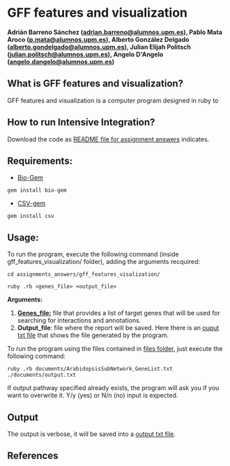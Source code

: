 # GFF features and visualization
**Adrián Barreno Sánchez (adrian.barreno@alumnos.upm.es), Pablo Mata Aroco (p.mata@alumnos.upm.es), Alberto González Delgado (alberto.gondelgado@alumnos.upm.es), Julian Elijah Politsch (julian.politsch@alumnos.upm.es), Angelo D'Angelo (angelo.dangelo@alumnos.upm.es)**


## What is GFF features and visualization?

GFF features and visualization is a computer program designed in ruby to 

## How to run Intensive Integration?
Download the code as [README file for assignment answers](../README.md) indicates. 

## Requirements:

* [Bio-Gem](https://rubygems.org/gems/bio-gem/versions/1.3.6)
```
gem install bio-gem
```
* [CSV-gem](https://rubygems.org/gems/csv?locale=es)

```
gem install csv
```
## Usage:

To run the program, execute the following command (inside gff_features_visualization/ folder), adding the arguments recquired:

```
cd assignments_answers/gff_features_visalization/
```
```
ruby .rb <genes_file> <output_file> 
```
**Arguments:**
1. **[Genes_file:](documents/ArabidopsisSubNetwork_GeneList.txt)** file that provides a list of target genes that will be used for searching for interactions and annotations.
2. **Output_file**: file where the report will be saved. Here there is an  [ouput txt file](documents/) that shows the file generated by the program.

To run the program using the files contained in [files folder](documents/), just execute the following command:
```
ruby .rb documents/ArabidopsisSubNetwork_GeneList.txt ./documents/output.txt
```
If output pathway specified already exists, the program will ask you if you want to overwrite it. Y/y (yes) or N/n (no) input is expected.



## Output
The output is verbose, it will be saved into a [output txt file](documents/). 

## References
